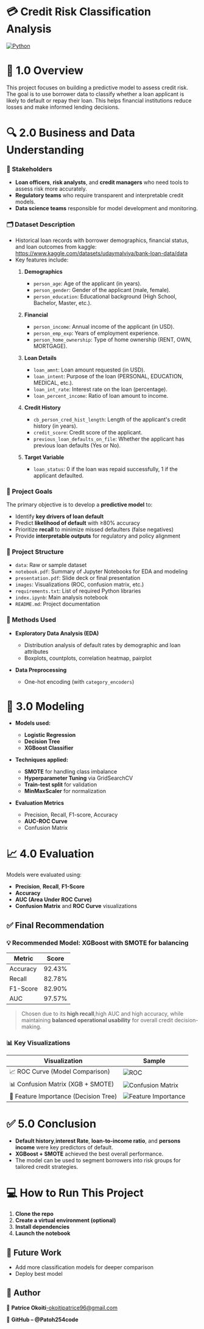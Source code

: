 # 💳 Credit Risk Classification Analysis

[![Python](https://img.shields.io/badge/Python-3.13.3-blue.svg)](https://www.python.org/downloads/release/python-3133/)

# 📌 1.0 Overview

This project focuses on building a predictive model to assess credit risk. The goal is to use borrower data to classify whether a loan applicant is likely to default or repay their loan. This helps financial institutions reduce losses and make informed lending decisions.

# 🔍 2.0 Business and Data Understanding


### 🎯 Stakeholders

- **Loan officers**, **risk analysts**, and **credit managers** who need tools to assess risk more accurately.
- **Regulatory teams** who require transparent and interpretable credit models.
- **Data science teams** responsible for model development and monitoring.


### 🗂️ Dataset Description

- Historical loan records with borrower demographics, financial status, and loan outcomes from kaggle: https://www.kaggle.com/datasets/udaymalviya/bank-loan-data/data
- Key features include: 
    1. **Demographics**

       - `person_age`: Age of the applicant (in years).
       - `person_gender`: Gender of the applicant (male, female).
       - `person_education`: Educational background (High School, Bachelor, Master, etc.).

    2. **Financial**

       - `person_income`: Annual income of the applicant (in USD).
       - `person_emp_exp`: Years of employment experience.
       - `person_home_ownership`: Type of home ownership (RENT, OWN, MORTGAGE).

    3. **Loan Details**

       - `loan_amnt`: Loan amount requested (in USD).
       - `loan_intent`: Purpose of the loan (PERSONAL, EDUCATION, MEDICAL, etc.).
       - `loan_int_rate`: Interest rate on the loan (percentage).
       - `loan_percent_income`: Ratio of loan amount to income.

    4. **Credit History**
       - `cb_person_cred_hist_length`: Length of the applicant's credit history (in years).
       - `credit_score`: Credit score of the applicant.
       - `previous_loan_defaults_on_file`: Whether the applicant has previous loan defaults (Yes or No).

     5. **Target Variable**
        - `loan_status`: 0 if the loan was repaid successfully, 1 if the applicant defaulted.



### 📌 Project Goals

The primary objective is to develop a **predictive model** to:
- Identify **key drivers of loan default**
- Predict **likelihood of default** with ≥80% accuracy
- Prioritize **recall** to minimize missed defaulters (false negatives)
- Provide **interpretable outputs** for regulatory and policy alignment



### 📂 Project Structure

- `data`: Raw or sample dataset
- `notebook.pdf`: Summary of Jupyter Notebooks for EDA  and modeling
- `presentation.pdf`: Slide deck or final presentation
- `images`: Visualizations (ROC, confusion matrix, etc.)
- `requirements.txt`: List of required Python libraries
- `index.ipynb`: Main analysis notebook
- `README.md`: Project documentation 


### 🧪 Methods Used

- **Exploratory Data Analysis (EDA)**
  - Distribution analysis of default rates by demographic and loan attributes
  - Boxplots, countplots, correlation heatmap, pairplot

- **Data Preprocessing**
  - One-hot encoding (with `category_encoders`)
  

# 🤖 3.0 Modeling


- **Models used:**
     - **Logistic Regression**
     - **Decision Tree**
     - **XGBoost Classifier**

- **Techniques applied:**
     - **SMOTE** for handling class imbalance
     - **Hyperparameter Tuning** via GridSearchCV
     - **Train-test split** for validation
     - **MinMaxScaler** for normalization

- **Evaluation Metrics**
     - Precision, Recall, F1-score, Accuracy
     - **AUC-ROC Curve**
     - Confusion Matrix


# 📈 4.0 Evaluation


Models were evaluated using:
- **Precision**, **Recall**, **F1-Score**
- **Accuracy**
- **AUC (Area Under ROC Curve)**
- **Confusion Matrix** and **ROC Curve** visualizations



## ✅ Final Recommendation

### 💡 Recommended Model: **XGBoost with SMOTE for balancing**

| Metric     | Score |
|------------|-------|
| Accuracy   | 92.43% |
| Recall     | 82.78% |
| F1-Score   | 82.90% |
| AUC        | 97.57% |

> Chosen due to its **high recall**,high AUC and high accuracy, while maintaining **balanced operational usability** for overall credit decision-making.



### 📊 Key Visualizations

| Visualization                       | Sample |
|------------------------------------|--------|
| 📈 ROC Curve (Model Comparison)     | ![ROC](images/roc_curve.png) |
| 📊 Confusion Matrix (XGB + SMOTE)    | ![Confusion Matrix](images/conf_matrix_xg_sm.png) |
| 📌 Feature Importance (Decision Tree) | ![Feature Importance](images/feature_importance.png) |



# ✅ 5.0 Conclusion


- **Default history**,**interest Rate**, **loan-to-income ratio**, and **persons income** were key predictors of default.
- **XGBoost + SMOTE** achieved the best overall performance.
- The model can be used to segment borrowers into risk groups for tailored credit strategies.



# 💻 How to Run This Project

1. **Clone the repo**
2. **Create a virtual environment (optional)**
3. **Install dependencies**
4. **Launch the notebook**

## 📌 Future Work
- Add more classification models for deeper comparison
- Deploy best model

## 👤 **Author**
📧 **Patrice Okoiti**-okoitipatrice96@gmail.com

🔗 **GitHub – @Patoh254code**





